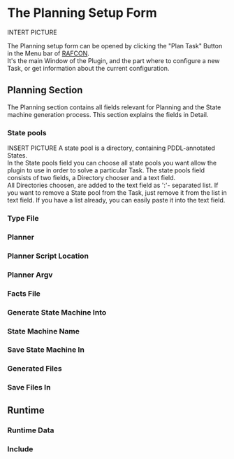
# The Planning Setup Form

INTERT PICTURE

The Planning setup form can be opened by clicking the "Plan Task" Button in the Menu bar of [RAFCON](https://dlr-rm.github.io/RAFCON/).  
It's the main Window of the Plugin, and the part where to configure a new Task, or get information about the current configuration.

## Planning Section
The Planning section contains all fields relevant for Planning and the State machine generation process. This section explains the fields in Detail.

### State pools
INSERT PICTURE
A state pool is a directory, containing PDDL-annotated States.  
In the State pools field you can choose all state pools you want allow the plugin to use in order to solve a particular Task.
The state pools field consists of two fields, a Directory chooser and a text field.  
All Directories choosen, are added to the text field as ':'- separated list. If you want to remove a State pool from the Task, just remove it from the list in text field. If you have a list already, you can easily paste it into the text field.

### Type File
### Planner
### Planner Script Location
### Planner Argv
### Facts File
### Generate State Machine Into
### State Machine Name
### Save State Machine In
### Generated Files
### Save Files In
## Runtime
### Runtime Data
### Include

